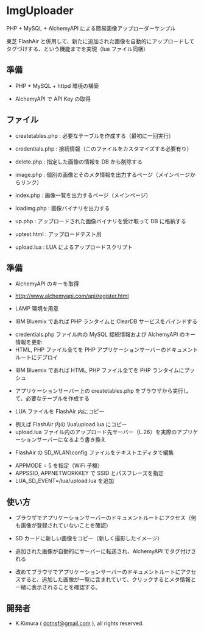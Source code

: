 # ImgUploader

PHP + MySQL + AlchemyAPI による簡易画像アップローダーサンプル

東芝 FlashAir と併用して、新たに追加された画像を自動的にアップロードしてタグづけする、という機能までを実現（lua ファイル同梱）


## 準備

- PHP + MySQL + httpd 環境の構築

- AlchemyAPI で API Key の取得

## ファイル

- createtables.php : 必要なテーブルを作成する（最初に一回実行）

- credentials.php : 接続情報（このファイルをカスタマイズする必要有り）

- delete.php : 指定した画像の情報を DB から削除する

- image.php : 個別の画像とそのメタ情報を出力するページ（メインページからリンク）

- index.php : 画像一覧を出力するページ（メインページ）

- loadimg.php : 画像バイナリを出力する

- up.php : アップロードされた画像バイナリを受け取って DB に格納する

- uptest.html : アップロードテスト用

- upload.lua : LUA によるアップロードスクリプト

## 準備

- AlchemyAPI のキーを取得
 * http://www.alchemyapi.com/api/register.html

- LAMP 環境を用意
 * IBM Bluemix であれば PHP ランタイムと ClearDB サービスをバインドする

- credentials.php ファイル内の MySQL 接続情報および AlchemyAPI のキー情報を更新
- HTML, PHP ファイル全てを PHP アプリケーションサーバーのドキュメントルートにデプロイ
 * IBM Bluemix であれば HTML, PHP ファイル全てを PHP ランタイムにプッシュ

- アプリケーションサーバー上の createtables.php をブラウザから実行して、必要なテーブルを作成する

- LUA ファイルを FlashAir 内にコピー
 * 例えば FlashAir 内の \lua\upload.lua にコピー
 * upload.lua ファイル内のアップロード先サーバー（L.26）を実際のアプリケーションサーバーになるよう書き換え

- FlashAir の SD_WLAN\config ファイルをテキストエディタで編集
 * APPMODE = 5 を指定（WiFi 子機）
 * APPSSID, APPNETWORKKEY で SSID とパスフレーズを指定
 * LUA_SD_EVENT=/lua/upload.lua を追加

## 使い方

- ブラウザでアプリケーションサーバーのドキュメントルートにアクセス（何も画像が登録されていないことを確認）

- SD カードに新しい画像をコピー（新しく撮影したイメージ）

- 追加された画像が自動的にサーバーに転送され、AlchemyAPI でタグ付けされる

- 改めてブラウザでアプリケーションサーバーのドキュメントルートにアクセスすると、追加した画像が一覧に含まれていて、クリックするとメタ情報と一緒に表示されることを確認する。

## 開発者

- K.Kimura ( dotnsf@gmail.com ), all rights reserved.


